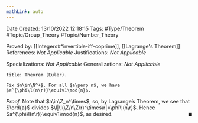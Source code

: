 ```yaml
---
mathLink: auto
---
```


<div class="topSpace"></div>

Date Created: 13/10/2022 12:18:15
Tags: #Type/Theorem #Topic/Group_Theory #Topic/Number_Theory

Proved by: [[Integers#^invertible-iff-coprime]], [[Lagrange's Theorem]]
References: <i>Not Applicable</i>
Justifications: <i>Not Applicable</i>

Specializations: <i>Not Applicable</i>
Generalizations: <i>Not Applicable</i>

``` ad-Theorem
title: Theorem (Euler).

Fix $n\in\N^+$. For all $a\perp n$, we have $a^{\phi\l(n\r)}\equiv1\mod{n}$.

```

<i>Proof.</i> Note that $a\in\Z_n^\times$, so, by Lagrange’s Theorem, we see that $\ord{a}$ divides $\l|\l(\Z/n\Z\r)^\times\r|=\phi\l(n\r)$. Hence $a^{\phi\l(n\r)}\equiv1\mod{n}$, as desired.<span style="float:right;">$\blacksquare$</span>
